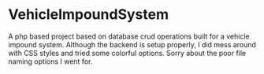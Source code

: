# VehicleImpoundSystem
A php based project based on database crud operations built for a vehicle impound system. Although the backend is setup properly, I did mess around with CSS styles and tried some colorful options. Sorry about the poor file naming options I went for.
